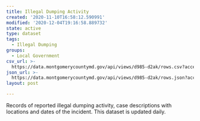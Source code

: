 ```yaml
---
title: Illegal Dumping Activity
created: '2020-11-10T16:58:12.590991'
modified: '2020-12-04T19:16:58.889732'
state: active
type: dataset
tags:
  - Illegal Dumping
groups:
  - Local Government
csv_url: >-
  https://data.montgomerycountymd.gov/api/views/d985-d2ak/rows.csv?accessType=DOWNLOAD
json_url: >-
  https://data.montgomerycountymd.gov/api/views/d985-d2ak/rows.json?accessType=DOWNLOAD
layout: post

---
```

Records of reported illegal dumping activity, case descriptions with locations and dates of the incident. This dataset is updated daily.
